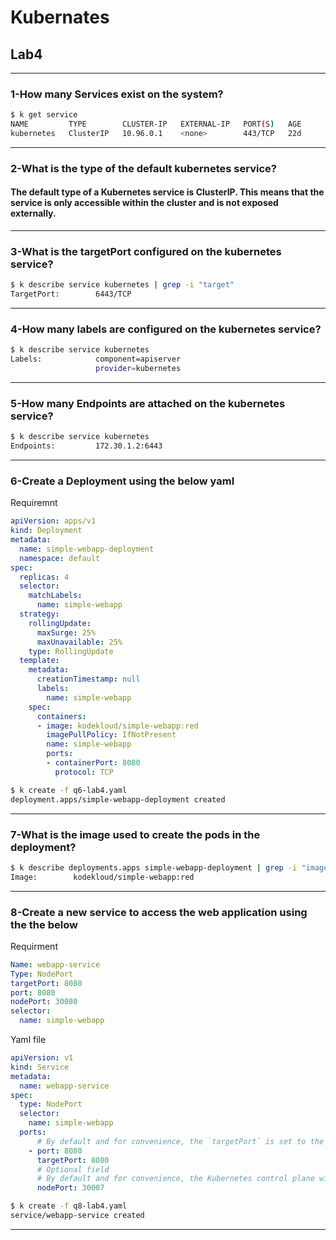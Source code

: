 # Kubernates

## Lab4
---
### 1-How many Services exist on the system?
```bash
$ k get service
NAME         TYPE        CLUSTER-IP   EXTERNAL-IP   PORT(S)   AGE
kubernetes   ClusterIP   10.96.0.1    <none>        443/TCP   22d
```
--------
### 2-What is the type of the default kubernetes service?
#### The default type of a Kubernetes service is ClusterIP. This means that the service is only accessible within the cluster and is not exposed externally.


--------
### 3-What is the targetPort configured on the kubernetes service?
```bash
$ k describe service kubernetes | grep -i "target"
TargetPort:        6443/TCP
```

---------
### 4-How many labels are configured on the kubernetes service?
```bash
$ k describe service kubernetes
Labels:            component=apiserver
                   provider=kubernetes
```

-------
### 5-How many Endpoints are attached on the kubernetes service?
```bash
$ k describe service kubernetes
Endpoints:         172.30.1.2:6443

```

-----------
### 6-Create a Deployment using the below yaml
Requiremnt
```yaml
apiVersion: apps/v1
kind: Deployment
metadata:
  name: simple-webapp-deployment
  namespace: default
spec:
  replicas: 4
  selector:
    matchLabels:
      name: simple-webapp
  strategy:
    rollingUpdate:
      maxSurge: 25%
      maxUnavailable: 25%
    type: RollingUpdate
  template:
    metadata:
      creationTimestamp: null
      labels:
        name: simple-webapp
    spec:
      containers:
      - image: kodekloud/simple-webapp:red
        imagePullPolicy: IfNotPresent
        name: simple-webapp
        ports:
        - containerPort: 8080
          protocol: TCP
```

```bash
$ k create -f q6-lab4.yaml 
deployment.apps/simple-webapp-deployment created
```

----------------
### 7-What is the image used to create the pods in the deployment?

```bash
$ k describe deployments.apps simple-webapp-deployment | grep -i "image"
Image:        kodekloud/simple-webapp:red
```

------------
### 8-Create a new service to access the web application using the the below 
Requirment
```yaml
Name: webapp-service
Type: NodePort
targetPort: 8080
port: 8080
nodePort: 30080
selector:
  name: simple-webapp
```

Yaml file
```yaml
apiVersion: v1
kind: Service
metadata:
  name: webapp-service
spec:
  type: NodePort
  selector:
    name: simple-webapp
  ports:
      # By default and for convenience, the `targetPort` is set to the same value as the `port` field.
    - port: 8080
      targetPort: 8080
      # Optional field
      # By default and for convenience, the Kubernetes control plane will allocate a port from a range (default: 30000-32767)
      nodePort: 30007
```

```bash
$ k create -f q8-lab4.yaml 
service/webapp-service created
```

-----------
